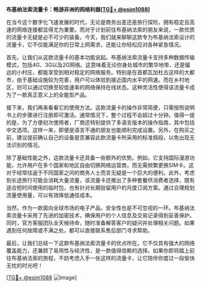 **布基纳法索流量卡：畅游非洲的网络利器[[TG💪+ @esim1088](https://t.me/s/esim1088)]**

在当今这个数字化飞速发展的时代，无论是商务出差还是旅行探险，拥有稳定且高速的网络连接都显得尤为重要。而对于计划前往布基纳法索的朋友来说，一款优质的流量卡无疑是必不可少的装备。今天，我们就来聊聊这款专为布基纳法索设计的流量卡，它不仅能满足你的日常上网需求，还能让你轻松应对各种紧急情况。

首先，让我们从这款流量卡的基本功能说起。布基纳法索流量卡支持多种数据传输模式，包括4G、3G以及2G网络。这意味着无论你身处城市的繁华地带，还是偏远的小村庄，都能享受到相对稳定的网络服务。特别是在首都瓦加杜古这样的大都市，由于基础设施较为完善，用户可以体验到接近国内水平的网速。而在乡村地区，则可以通过切换至较低速率的网络保持在线状态。这种灵活性使得该流量卡成为了一款真正意义上的全能型产品。

接下来，我们再来看看它的使用方法。这款流量卡的操作非常简便，只需按照说明书上的步骤进行注册即可激活。通常情况下，整个过程不会超过十分钟。值得一提的是，为了方便初次使用者，厂商还特别提供了多语言版本的操作指南，其中包括中文选项。这样一来，即便是语言不通的朋友也能顺利完成设置。另外，在购买之前，建议提前确认自己的设备是否兼容此款流量卡所采用的标准频段，以免出现无法识别的情况。

除了基础性能之外，这款流量卡还具备一些额外的优势。例如，它支持国际漫游功能，允许用户在多个国家和地区自由切换网络运营商，而无需频繁更换SIM卡。这对于经常往返于不同国家之间的商务人士而言无疑是一个巨大的便利。此外，考虑到长途旅行可能会消耗大量流量，该流量卡还推出了多种套餐供消费者选择，既有适合短时间使用的临时包，也有针对长期驻留用户的月度订阅方案。通过合理规划流量使用量，可以有效降低通信成本。

当然，作为一款面向全球市场的电子产品，安全性也是不可忽视的一环。布基纳法索流量卡采用了先进的加密技术，确保用户的个人信息及交易记录得到妥善保护。同时，官方客服团队全天候待命，随时准备解答客户的疑问并处理相关问题。如果遇到任何故障或不满之处，都可以直接联系售后部门寻求帮助。

最后，让我们总结一下这款布基纳法索流量卡的优点所在。它不仅具有强大的网络覆盖能力，还兼顾了易用性与经济性，是一款值得信赖的选择。如果你即将踏上前往布基纳法索的旅程，不妨考虑入手一张这样的流量卡，让它陪伴你度过一段愉快无忧的时光吧！

[[TG💪+ @esim1088](https://t.me/s/esim1088) ![Image](https://i.postimg.cc/4NQfJmqS/Snipaste-2025-05-13-00-14-12.png)]